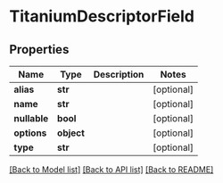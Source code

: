 # TitaniumDescriptorField


## Properties
Name | Type | Description | Notes
------------ | ------------- | ------------- | -------------
**alias** | **str** |  | [optional] 
**name** | **str** |  | [optional] 
**nullable** | **bool** |  | [optional] 
**options** | **object** |  | [optional] 
**type** | **str** |  | [optional] 

[[Back to Model list]](../README.md#documentation-for-models) [[Back to API list]](../README.md#documentation-for-api-endpoints) [[Back to README]](../README.md)


